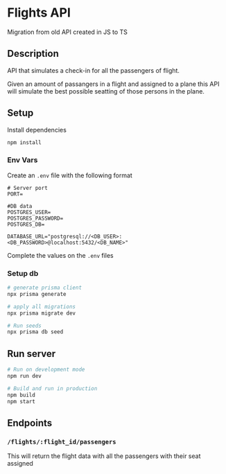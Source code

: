 # Flights API

Migration from old API created in JS to TS

## Description

API that simulates a check-in for all the passengers of flight.

Given an amount of passangers in a flight and assigned to a plane this API will simulate the best possible seatting of those persons in the plane.

## Setup

Install dependencies

```bash
npm install
```

### Env Vars
Create an `.env` file with the following format

``` dotenv
# Server port
PORT=

#DB data
POSTGRES_USER=
POSTGRES_PASSWORD=
POSTGRES_DB=

DATABASE_URL="postgresql://<DB_USER>:<DB_PASSWORD>@localhost:5432/<DB_NAME>"
```

Complete the values on the `.env` files

### Setup db

```bash
# generate prisma client
npx prisma generate

# apply all migrations
npx prisma migrate dev

# Run seeds
npx prisma db seed
```


## Run server

```bash
# Run on development mode
npm run dev

# Build and run in production
npm build
npm start
```

## Endpoints

### `/flights/:flight_id/passengers` 

This will return the flight data with all the passengers with their seat assigned

